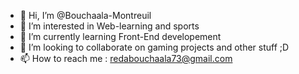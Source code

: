 - 👋 Hi, I’m @Bouchaala-Montreuil
- 👀 I’m interested in Web-learning and sports 
- 🌱 I’m currently learning Front-End developement
- 💞️ I’m looking to collaborate on gaming projects and other stuff ;D
- 📫 How to reach me : redabouchaala73@gmail.com

<!---
Bouchaala-Montreuil/Bouchaala-Montreuil is a ✨ special ✨ repository because its `README.md` (this file) appears on your GitHub profile.
You can click the Preview link to take a look at your changes.
--->
